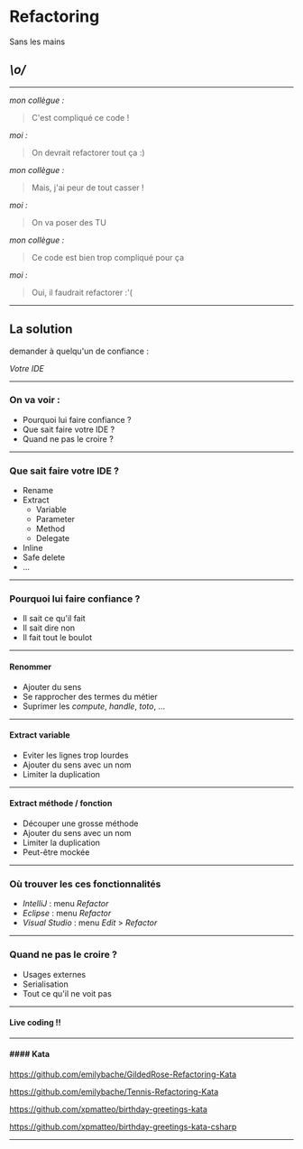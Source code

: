 # Refactoring

Sans les mains

_\o/_
---

---

_mon collègue :_
> C'est compliqué ce code !

_moi :_
> On devrait refactorer tout ça :)

_mon collègue :_
> Mais, j'ai peur de tout casser !

_moi :_
> On va poser des TU

_mon collègue :_
> Ce code est bien trop compliqué pour ça

_moi :_
> Oui, il faudrait refactorer :'(
---

## La solution

demander à quelqu'un de confiance : 

_Votre IDE_

---

### On va voir :

- Pourquoi lui faire confiance ?
- Que sait faire votre IDE ?
- Quand ne pas le croire ?

---

### Que sait faire votre IDE ?

- Rename
- Extract
  - Variable
  - Parameter
  - Method
  - Delegate
- Inline
- Safe delete
- ...

---

###  Pourquoi lui faire confiance ?

- Il sait ce qu'il fait
- Il sait dire non
- Il fait tout le boulot

---

#### Renommer

- Ajouter du sens
- Se rapprocher des termes du métier
- Suprimer les *compute*, *handle*, *toto*, ...

---

#### Extract variable

- Eviter les lignes trop lourdes
- Ajouter du sens avec un nom
- Limiter la duplication

---

#### Extract méthode / fonction

- Découper une grosse méthode
- Ajouter du sens avec un nom
- Limiter la duplication
- Peut-être mockée

---

### Où trouver les ces fonctionnalités

- _IntelliJ_ : menu *Refactor*
- _Eclipse_ : menu *Refactor*
- _Visual Studio_ : menu *Edit* > *Refactor*

---

### Quand ne pas le croire ?

- Usages externes
- Serialisation
- Tout ce qu'il ne voit pas

---

#### Live coding !!

---

#### #### Kata 

https://github.com/emilybache/GildedRose-Refactoring-Kata

https://github.com/emilybache/Tennis-Refactoring-Kata

https://github.com/xpmatteo/birthday-greetings-kata

https://github.com/xpmatteo/birthday-greetings-kata-csharp

---